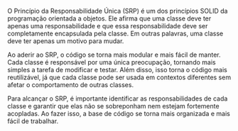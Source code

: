 O Princípio da Responsabilidade Única (SRP) é um dos princípios SOLID da programação orientada a objetos. Ele afirma que uma classe deve ter apenas uma responsabilidade e que essa responsabilidade deve ser completamente encapsulada pela classe. Em outras palavras, uma classe deve ter apenas um motivo para mudar.

Ao aderir ao SRP, o código se torna mais modular e mais fácil de manter. Cada classe é responsável por uma única preocupação, tornando mais simples a tarefa de modificar e testar. Além disso, isso torna o código mais reutilizável, já que cada classe pode ser usada em contextos diferentes sem afetar o comportamento de outras classes.

Para alcançar o SRP, é importante identificar as responsabilidades de cada classe e garantir que elas não se sobreponham nem estejam fortemente acopladas. Ao fazer isso, a base de código se torna mais organizada e mais fácil de trabalhar.